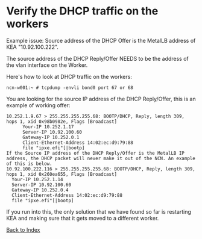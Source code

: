 # Verify the DHCP traffic on the workers

Example issue: Source address of the DHCP Offer is the MetalLB address of KEA "10.92.100.222".  

The source address of the DHCP Reply/Offer NEEDS to be the address of the vlan interface on the Worker.

Here's how to look at DHCP traffic on the workers:

```
ncn-w001:~ # tcpdump -envli bond0 port 67 or 68
```

You are looking for the source IP address of the DHCP Reply/Offer, this is an example of working offer:

```
10.252.1.9.67 > 255.255.255.255.68: BOOTP/DHCP, Reply, length 309, hops 1, xid 0x98b0982e, Flags [Broadcast]
      Your-IP 10.252.1.17
      Server-IP 10.92.100.60
      Gateway-IP 10.252.0.1
      Client-Ethernet-Address 14:02:ec:d9:79:88
      file "ipxe.efi"[|bootp]
If the Source IP address of the DHCP Reply/Offer is the MetalLB IP address, the DHCP packet will never make it out of the NCN. An example of this is below.
10.92.100.222.116 > 255.255.255.255.68: BOOTP/DHCP, Reply, length 309, hops 1, xid 0x260ea655, Flags [Broadcast]
  Your-IP 10.252.1.14
  Server-IP 10.92.100.60
  Gateway-IP 10.252.0.4
  Client-Ethernet-Address 14:02:ec:d9:79:88
  file "ipxe.efi"[|bootp]
```
 
If you run into this, the only solution that we have found so far is restarting KEA and making sure that it gets moved to a different worker.  

[Back to Index](./index.md)
